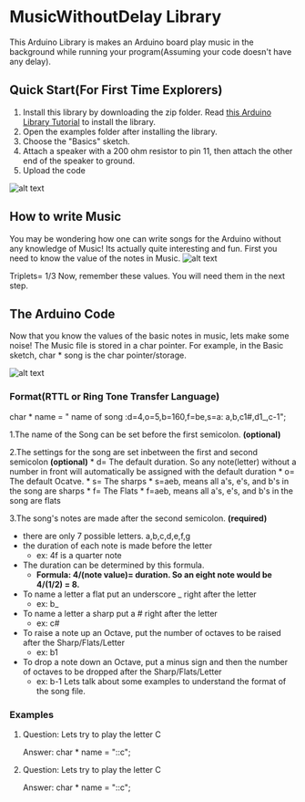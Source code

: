 # MusicWithoutDelay Library

This Arduino Library is makes an Arduino board play music in the background while running your program(Assuming your code doesn't have any delay).

## Quick Start(For First Time Explorers)
   1. Install this library by downloading the zip folder.  Read [this Arduino Library Tutorial](https://www.arduino.cc/en/Guide/Libraries) to install the library.
   2. Open the examples folder after installing the library.  
   3. Choose the "Basics" sketch.
   4. Attach a speaker with a 200 ohm resistor to pin 11, then attach the other end of the speaker to ground.
   5. Upload the code
   
![alt text](https://raw.githubusercontent.com/nathanRamaNoodles/MusicWithoutDelay-LIbrary/master/MusicWithoutDelay.png "Schematic")

## How to write Music

   You may be wondering how one can write songs for the Arduino without any knowledge of Music!  Its actually quite interesting and fun.  First you need to know the value of the notes in Music.
   ![alt text](http://ezstrummer.com/ezriffs/demo/notes_rests.gif "Note Values")
   
   Triplets= 1/3
   Now, remember these values.
   You will need them in the next step.
 ## The Arduino Code
 
   Now that you know the values of the basic notes in music, lets make some noise!
 The Music file is stored in a char pointer.  For example, in the Basic sketch, char * song is the char pointer/storage.
 
 ![alt text](https://raw.githubusercontent.com/nathanRamaNoodles/MusicWithoutDelay-LIbrary/master/char%20song.PNG "storage Variable")

### Format(RTTL or Ring Tone Transfer Language)
  char * name =  " name of song :d=4,o=5,b=160,f=be,s=a: a,b,c1#,d1_,c-1";
  
  1.The name of the Song can be set before the first semicolon. **(optional)**
  
  2.The settings for the song are set inbetween the first and second semicolon **(optional)**
    * d= The default duration.  So any note(letter) without a number in front will automatically be assigned with the default duration
    * o= The default Ocatve.
    * s= The sharps
      * s=aeb, means all a's, e's, and b's in the song are sharps
    * f= The Flats
      * f=aeb, means all a's, e's, and b's in the song are flats
      
  3.The song's notes are made after the second semicolon. **(required)**
  * there are only 7 possible letters. a,b,c,d,e,f,g
  * the duration of each note is made before the letter
    * ex: 4f is a quarter note
  * The duration can be determined by this formula.
    * **Formula: 4/(note value)= duration.  So an eight note would be 4/(1/2) = 8.**
  * To name a letter a flat put an underscore _ right after the letter
    * ex: b_
  * To name a letter a sharp put a # right after the letter
    * ex: c#
  * To raise a note up an Octave, put the number of octaves to be raised after the Sharp/Flats/Letter
    * ex: b1 
  * To drop a note down an Octave, put a minus sign and then the number of octaves to be dropped after the Sharp/Flats/Letter
    * ex: b-1
Lets talk about some examples to understand the format of the song file.  

### Examples
1. Question: Lets try to play the letter C 
   
   Answer: char * name = "::c";

2. Question: Lets try to play the letter C 
   
   Answer: char * name = "::c";
